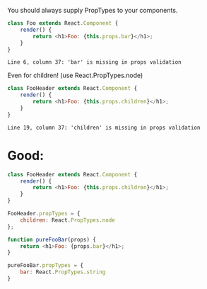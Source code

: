 You should always supply PropTypes to your components.

```js
class Foo extends React.Component {
    render() {
        return <h1>Foo: {this.props.bar}</h1>;
    }
}
```
```output
Line 6, column 37: 'bar' is missing in props validation
```

Even for children! (use React.PropTypes.node)

```js
class FooHeader extends React.Component {
    render() {
        return <h1>Foo: {this.props.children}</h1>;
    }
}
```
```output
Line 19, column 37: 'children' is missing in props validation
```

# Good:

```js
class FooHeader extends React.Component {
    render() {
        return <h1>Foo: {this.props.children}</h1>;
    }
}

FooHeader.propTypes = {
    children: React.PropTypes.node
};
```

```js
function pureFooBar(props) {
    return <h1>Foo: {props.bar}</h1>;
}

pureFooBar.propTypes = {
    bar: React.PropTypes.string
}
```
